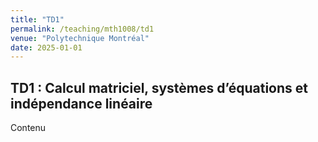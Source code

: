 ```yaml
---
title: "TD1"
permalink: /teaching/mth1008/td1
venue: "Polytechnique Montréal"
date: 2025-01-01
---
```


## TD1 : Calcul matriciel, systèmes d’équations et indépendance linéaire

Contenu